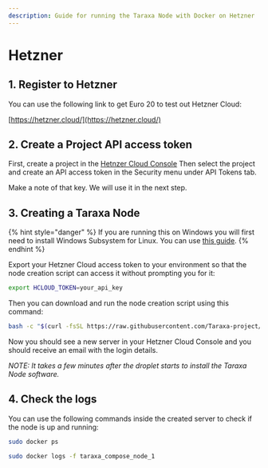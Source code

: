 ```yaml
---
description: Guide for running the Taraxa Node with Docker on Hetzner
---
```


# Hetzner

## 1. Register to Hetzner

You can use the following link to get Euro 20 to test out Hetzner Cloud:

[https://hetzner.cloud/](https://hetzner.cloud/)

## 2. Create a Project API access token

First, create a project in the [Hetnzer Cloud Console](https://console.hetzner.cloud/) Then select the project and create an API access token in the Security menu under API Tokens tab.

Make a note of that key. We will use it in the next step.

## 3. Creating a Taraxa Node

{% hint style="danger" %}
If you are running this on Windows you will first need to install Windows Subsystem for Linux. You can use [this guide](https://docs.microsoft.com/en-us/windows/wsl/install-win10).
{% endhint %}

Export your Hetzner Cloud access token to your environment so that the node creation script can access it without prompting you for it:

```bash
export HCLOUD_TOKEN=your_api_key
```

Then you can download and run the node creation script using this command:

```bash
bash -c "$(curl -fsSL https://raw.githubusercontent.com/Taraxa-project/taraxa-ops/master/scripts/one-click-Hetzner.sh)"
```

Now you should see a new server in your Hetzner Cloud Console and you should receive an email with the login details.

_NOTE: It takes a few minutes after the droplet starts to install the Taraxa Node software._

## 4. Check the logs

You can use the following commands inside the created server to check if the node is up and running:

```bash
sudo docker ps

sudo docker logs -f taraxa_compose_node_1
```
